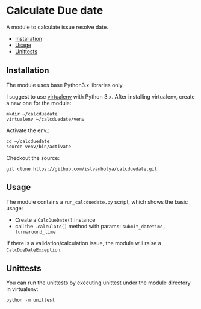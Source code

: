 # Calculate Due date
A module to calculate issue resolve date.

* [Installation](#installation)
* [Usage](#usage)
* [Unittests](#unittests)

## Installation
The module uses base Python3.x libraries only.

I suggest to use [virtualenv](https://www.pythonforbeginners.com/basics/how-to-use-python-virtualenv) with Python 3.x.
After installing virtualenv, create a new one for the module:

```
mkdir ~/calcduedate
virtualenv ~/calcduedate/venv
```

Activate the env.:

```
cd ~/calcduedate
source venv/bin/activate
```

Checkout the source:

`git clone https://github.com/istvanbolya/calcduedate.git`


## Usage
The module contains a `run_calcduedate.py` script, which shows the basic usage:
- Create a `CalcDueDate()` instance
- call the `.calculate()` method with params: `submit_datetime, turnaround_time`

If there is a validation/calculation issue, the module will raise a `CalcDueDateException`.

## Unittests
You can run the unittests by executing unittest under the module directory in virtualenv:
 
 `python -m unittest`
